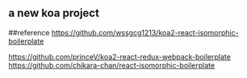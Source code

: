 ## a new koa project

##reference
 https://github.com/wssgcg1213/koa2-react-isomorphic-boilerplate

 https://github.com/princeV/koa2-react-redux-webpack-boilerplate
 https://github.com/chikara-chan/react-isomorphic-boilerplate